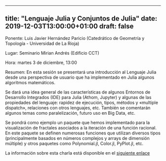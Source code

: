 

---
title: "Lenguaje Julia y Conjuntos de Julia"
date: 2019-12-03T13:00:00+01:00
draft: false
---

Ponente: Luis Javier Hernández Paricio (Catedrático de Geometría y Topología - Universidad de La Rioja)

Lugar: Seminario Mirian Andrés (Edificio CCT)

Hora: martes 3 de diciembre, 13:00

Resumen:  En esta sesión se presentará una introducción al Lenguaje Julia desde una perspectiva de usuario que ha implementado en Julia algunos algoritmos matemáticos.

Se dará una idea general de las características de algunos Entornos de Desarrollo Integrados (IDE) para Julia (Athom, Jupyter)  y  algunas de las propiedades del lenguaje: rapidez de ejecución, tipos, métodos y «multiple dispatch», relaciones con otros lenguajes, etc. También  se comentarán algunos temas como paralelización,  futuro uso en Big Data, etc.  

Se pondrá como ejemplo un paquete que hemos implementado para la visualización de fractales asociados a la iteración de una función racional. En este paquete se definen numerosas funciones que  utilizan diversos tipos (principalmente basados  en números complejos y arrays de dimensión múltiple)  y otros paquetes como Polynomial.jl, Color.jl, PyPlot.jl, etc. 

La información sobre esta charla está disponible en el <a href="https://seminariomirianandres.unirioja.es/2019/12/03/lenguaje-julia-y-conjuntos-de-julia/">siguiente enlace</a>


